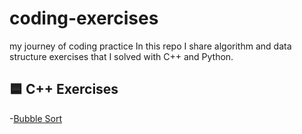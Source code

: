 # coding-exercises
my journey of coding practice
In this repo I share algorithm and data structure exercises that I solved with C++ and Python.
## 🟦 C++ Exercises
-[Bubble Sort](sorting/bubble_sort.cpp)


